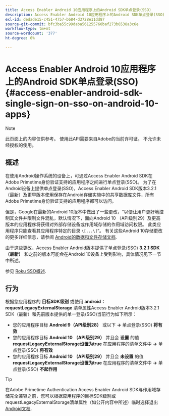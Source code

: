```yaml
---
title: Access Enabler Android 10应用程序上的Android SDK单点登录(SSO)
description: Access Enabler Android 10应用程序上的Android SDK单点登录(SSO)
exl-id: dedade15-c451-4757-b684-d3728e11dd87
source-git-commit: bfc3ba55c99daba561255760baf273b6538a3c6e
workflow-type: tm+mt
source-wordcount: '377'
ht-degree: 0%

---
```


# Access Enabler Android 10应用程序上的Android SDK单点登录(SSO) {#access-enabler-android-sdk-single-sign-on-sso-on-android-10-apps}

>[!NOTE]
>
>此页面上的内容仅供参考。 使用此API需要来自Adobe的当前许可证。 不允许未经授权的使用。

## 概述

在使用Android操作系统的设备上，可通过Access Enabler Android SDK在Adobe Primetime身份验证支持的应用程序之间进行单点登录(SSO)。 为了在Android设备上提供单点登录(SSO)，Access Enabler Android SDK版本3.2.1（最新）及更早版本使用保存在Android存储实施中的共享数据库文件，所有Adobe Primetime身份验证支持的应用程序都可以访问。

但是，Google在最新的Android 10版本中做出了一些更改，“以便让用户更好地控制其文件并限制文件混乱，默认情况下，面向Android 10 （API级别29）及更高版本的应用程序将获得对外部存储设备或作用域存储的作用域访问权限。 此类应用程序只能查看其应用程序特定的目录 `\[...\]`“。 有关这些Android 10存储更改的更多详细信息，请参阅 [Android的数据和文件存储文档](https://developer.android.com/training/data-storage/files/external-scoped).

由于这些更改，Access Enabler Android版本提供了单点登录(SSO) **3.2.1 SDK（最新）** 和之前的版本可能会在Android 10设备上受到影响，具体情况见下一节中所述。

参见 [Roku SSO概述](/help/authentication/roku-sso-overview.md).

## 行为

根据您应用程序的 **目标SDK级别** 或使用 **android：requestLegacyExternalStorage** 清单属性Access Enabler Android版本3.2.1 SDK（最新）和先前版本提供的单一登录(SSO)当前行为如下所示：

- 您的应用程序目标 **Android 9（API级别28）** 或以下 **-\>** 单点登录(SSO) **将有效**
- 您的应用程序目标 **Android 10** **（API级别29）** 并且会 **设置** 的值 **requestLegacyExternalStorage设置为true** 在应用程序的清单文件中 **-\>** 单点登录(SSO) **将有效**
- 您的应用程序目标 **Android 10** **（API级别29）** 并且会 **未设置** 的值 **requestLegacyExternalStorage设置为true** 在应用程序的清单文件中 **-\>** 单点登录(SSO) **不起作用**


>[!TIP]
>
> 在Adobe Primetime Authentication Access Enabler Android SDK与作用域存储完全兼容之前，您可以根据应用程序的目标SDK级别或requestLegacyExternalStorage清单属性（如公开内容中所述）临时选择退出 [Android文档](https://developer.android.com/training/data-storage/files/external-scoped#opt-out-of-scoped-storage).

